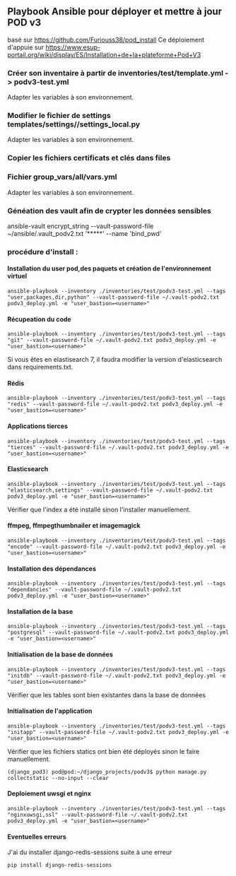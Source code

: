 ## Playbook Ansible pour déployer et mettre à jour POD v3 
basé sur https://github.com/Furiouss38/pod_install
Ce déploiement d'appuie sur https://www.esup-portail.org/wiki/display/ES/Installation+de+la+plateforme+Pod+V3

### Créer son inventaire à partir de inventories/test/template.yml -> podv3-test.yml
Adapter les variables à son environnement.

### Modifier le fichier de settings  templates/settings/<versionpod>/settings_local.py
Adapter les variables à son environnement.

### Copier les fichiers certificats et clés dans files

### Fichier group_vars/all/vars.yml
Adapter les variables à son environnement.

### Généation des vault afin de crypter les données sensibles
ansible-vault encrypt_string --vault-password-file ~/ansible/.vault_podv2.txt '*****' --name 'bind_pwd'

### procédure d'install :

#### Installation du user pod,des paquets et création de l'environnement virtuel
```
ansible-playbook --inventory ./inventories/test/podv3-test.yml --tags "user,packages,dir,python" --vault-password-file ~/.vault-podv2.txt podv3_deploy.yml -e "user_bastion=<username>"
```

#### Récupeation du code
```
ansible-playbook --inventory ./inventories/test/podv3-test.yml --tags "git" --vault-password-file ~/.vault-podv2.txt podv3_deploy.yml -e "user_bastion=<username>"
```

Si vous êtes en elastisearch 7, il faudra modifier la version d'elasticsearch dans requirements.txt.

#### Rédis
```
ansible-playbook --inventory ./inventories/test/podv3-test.yml --tags "redis" --vault-password-file ~/.vault-podv2.txt podv3_deploy.yml -e "user_bastion=<username>"
```

#### Applications tierces
```
ansible-playbook --inventory ./inventories/test/podv3-test.yml --tags "tierces" --vault-password-file ~/.vault-podv2.txt podv3_deploy.yml -e "user_bastion=<username>"
```
#### Elasticsearch
```
ansible-playbook --inventory ./inventories/test/podv3-test.yml --tags "elasticsearch,settings" --vault-password-file ~/.vault-podv2.txt podv3_deploy.yml -e "user_bastion=<username>"
```
Vérifier que l'index a été installé sinon l'installer manuellement.

#### ffmpeg, ffmpegthumbnailer et imagemagick
```
ansible-playbook --inventory ./inventories/test/podv3-test.yml --tags "encode" --vault-password-file ~/.vault-podv2.txt podv3_deploy.yml -e "user_bastion=<username>"
```

#### Installation des dépendances
```
ansible-playbook --inventory ./inventories/test/podv3-test.yml --tags "dependancies" --vault-password-file ~/.vault-podv2.txt podv3_deploy.yml -e "user_bastion=<username>"
```
#### Installation de la base
```
ansible-playbook --inventory ./inventories/test/podv3-test.yml --tags "postgresql" --vault-password-file ~/.vault-podv2.txt podv3_deploy.yml -e "user_bastion=<username>"
```

#### Initialisation de la base de données
```
ansible-playbook --inventory ./inventories/test/podv3-test.yml --tags "initdb" --vault-password-file ~/.vault-podv2.txt podv3_deploy.yml -e "user_bastion=<username>"
```
Vérifier que les tables sont bien existantes dans la base de données
#### Initialisation de l'application
```
ansible-playbook --inventory ./inventories/test/podv3-test.yml --tags "initapp" --vault-password-file ~/.vault-podv2.txt podv3_deploy.yml -e "user_bastion=<username>"
```
Vérifier que les fichiers statics ont bien été déployés sinon le faire manuellement.
```
(django_pod3) pod@pod:~/django_projects/podv3$ python manage.py collectstatic --no-input --clear
```
#### Deploiement uwsgi et nginx
```
ansible-playbook --inventory ./inventories/test/podv3-test.yml --tags "nginxuwsgi,ssl" --vault-password-file ~/.vault-podv2.txt podv3_deploy.yml -e "user_bastion=<username>"
```

#### Eventuelles erreurs
J'ai du installer django-redis-sessions suite à une erreur
```
pip install django-redis-sessions
```








